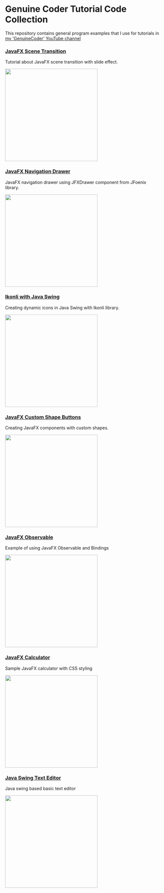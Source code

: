 # Genuine Coder Tutorial Code Collection
This repository contains general program examples that I use for tutorials in [my 'GenuineCoder' YouTube channel](https://www.youtube.com/channel/UCCXbhmjID-T2I0KfuDPbi6A)

### [JavaFX Scene Transition](https://youtu.be/cqskg3DYH8g)
Tutorial about JavaFX scene transition with slide effect.
<p align="left">
  <img height=300 src=https://i.imgur.com/gxk3XU9.gif>
</p>

### [JavaFX Navigation Drawer](https://youtu.be/tgV8dDP9DtM)
JavaFX navigation drawer using JFXDrawer component from JFoenix library.
<p align="left">
  <img height=300 src=https://i.imgur.com/hpLZYDT.gif>
</p>

### [Ikonli with Java Swing](https://youtu.be/VHGxY-aR0ws)
Creating dynamic icons in Java Swing with Ikonli library. 
<p align="left">
  <img height=300 src=https://i.imgur.com/dbwteVM.png>
</p>

### [JavaFX Custom Shape Buttons](https://youtu.be/QsQQ5D4TARw)
Creating JavaFX components with custom shapes. 
<p align="left">
  <img height=300 src=https://i.imgur.com/qIQBO5m.gif>
</p>

### [JavaFX Observable](https://youtu.be/JaqExzdJhEI)
Example of using JavaFX Observable and Bindings
<p align="left">
  <img height=300 src=https://i.imgur.com/oXI5Qnq.gif>
</p>

### [JavaFX Calculator](https://youtu.be/r1qowt6yYm8)
Sample JavaFX calculator with CSS styling
<p align="left">
  <img height=300 src=https://i.imgur.com/WVcMqsg.gif>
</p>

### [Java Swing Text Editor](http://www.genuinecoder.com/text-editor-java-with-source-notepad-html/)
Java swing based basic text editor
<p align="left">
  <img height=300 src=https://i.imgur.com/qiboR4J.gif>
</p>
